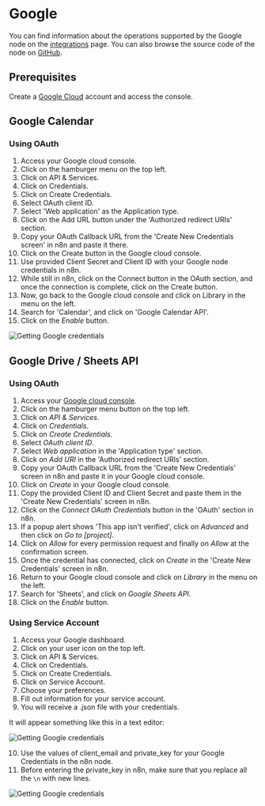 # Google

You can find information about the operations supported by the Google node on the [integrations](https://n8n.io/integrations) page. You can also browse the source code of the node on [GitHub](https://github.com/n8n-io/n8n/tree/master/packages/nodes-base/nodes/Google).


## Prerequisites

Create a [Google Cloud](https://cloud.google.com/) account and access the console.

## Google Calendar

<!-- ### API Key

1. Access your Google dashboard.
2. Click on your user icon on the top left.
3. Click on API & Services.
4. Click on Credentials.
5. Click on Create Credentials.
6. Click on API Key.
7. Use provided API Key with your Google node credentials in n8n.
![Getting Google credentials](https://i.imgur.com/r9KX5Gh.gif)  -->

### Using OAuth

1. Access your Google cloud console.
2. Click on the hamburger menu on the top left.
3. Click on API & Services.
4. Click on Credentials.
5. Click on Create Credentials.
6. Select OAuth client ID.
7. Select 'Web application' as the Application type.
8. Click on the Add URL button under the 'Authorized redirect URIs' section.
9. Copy your OAuth Callback URL from the 'Create New Credentials screen' in n8n and paste it there.
10. Click on the Create button in the Google cloud console.
11. Use provided Client Secret and Client ID with your Google node credentials in n8n.
12. While still in n8n, click on the Connect button in the OAuth section, and once the connection is complete, click on the Create button.
13. Now, go back to the Google cloud console and click on Library in the menu on the left.
14. Search for 'Calendar', and click on 'Google Calendar API'.
15. Click on the *Enable* button.

![Getting Google credentials](./using-oauth-calendar.gif)


## Google Drive / Sheets API

### Using OAuth

1. Access your [Google cloud console](https://console.cloud.google.com).
2. Click on the hamburger menu button on the top left.
3. Click on *API & Services*.
4. Click on *Credentials*.
5. Click on *Create Credentials*.
6. Select *OAuth client ID*.
7. Select *Web application* in the 'Application type' section.
8. Click on *Add URI* in the 'Authorized redirect URIs' section.
9. Copy your OAuth Callback URL from the 'Create New Credentials' screen in n8n and paste it in your Google cloud console.
10. Click on *Create* in your Google cloud console.
11. Copy the provided Client ID and Client Secret and paste them in the 'Create New Credentials' screen in n8n.
12. Click on the *Connect OAuth Credentials* button in the 'OAuth' section in n8n.
13. If a popup alert shows 'This app isn't verified', click on *Advanced* and then click on *Go to [project]*.
14. Click on *Allow* for every permission request and finally on *Allow* at the confirmation screen.
14. Once the credential has connected, click on *Create* in the 'Create New Credentials' screen in n8n.
13. Return to your Google cloud console and click on *Library* in the menu on the left.
14. Search for 'Sheets', and click on *Google Sheets API*.
15. Click on the *Enable* button.

### Using Service Account

1. Access your Google dashboard.
2. Click on your user icon on the top left.
3. Click on API & Services.
4. Click on Credentials.
5. Click on Create Credentials.
6. Click on Service Account.
7. Choose your preferences.
8. Fill out information for your service account.
9. You will receive a .json file with your credentials.

It will appear something like this in a text editor:

![Getting Google credentials](https://i.imgur.com/zYNRAyd.png)

10. Use the values of client_email and private_key for your Google Credentials in the n8n node.
11. Before entering the private_key in n8n, make sure that you replace all the `\n` with new lines.

![Getting Google credentials](https://i.imgur.com/Q9eFy7B.gif)
